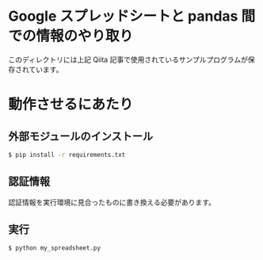 # Google スプレッドシートと pandas 間での情報のやり取り
このディレクトリには上記 Qiita 記事で使用されているサンプルプログラムが保存されています。

# 動作させるにあたり

## 外部モジュールのインストール
```bash
$ pip install -r requirements.txt
```

## 認証情報
認証情報を実行環境に見合ったものに書き換える必要があります。

## 実行
```bash
$ python my_spreadsheet.py
```
